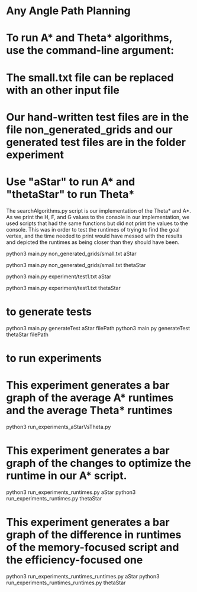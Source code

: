 # Any Angle Path Planning

# To run A* and Theta* algorithms, use the command-line argument: 
# The small.txt file can be replaced with an other input file
# Our hand-written test files are in the file non_generated_grids and our generated test files are in the folder experiment
# Use "aStar" to run A* and "thetaStar" to run Theta*
The searchAlgorithms.py script is our implementation of the Theta* and A*. As we print the H, F, and G values to the console in our implementation, we used scripts that had the same functions but did not print the values to the console. This was in order to test the runtimes of trying to find the goal vertex, and the time needed to print would have messed with the results and depicted the runtimes as being closer than they should have been.

python3 main.py non_generated_grids/small.txt aStar

python3 main.py non_generated_grids/small.txt thetaStar

python3 main.py experiment/test1.txt aStar

python3 main.py experiment/test1.txt thetaStar

# to generate tests

python3 main.py generateTest aStar filePath
python3 main.py generateTest thetaStar filePath

# to run experiments
# This experiment generates a bar graph of the average A* runtimes and the average Theta* runtimes
python3 run_experiments_aStarVsTheta.py

# This experiment generates a bar graph of the changes to optimize the runtime in our A* script.
python3 run_experiments_runtimes.py aStar
python3 run_experiments_runtimes.py thetaStar

# This experiment generates a bar graph of the difference in runtimes of the memory-focused script and the efficiency-focused one
python3 run_experiments_runtimes_runtimes.py aStar
python3 run_experiments_runtimes_runtimes.py thetaStar
